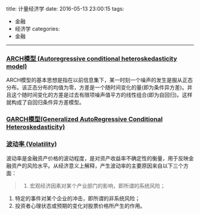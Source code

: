 title: 计量经济学
date: 2016-05-13 23:00:15
tags:
- 金融
- 经济学
categories:
- 金融
---
### [ARCH模型 (Autoregressive conditional heteroskedasticity model)](http://wiki.mbalib.com/wiki/ARCH%E6%A8%A1%E5%9E%8B)

ARCH模型的基本思想是指在以前信息集下，某一时刻一个噪声的发生是服从正态分布。该正态分布的均值为零，方差是一个随时间变化的量(即为条件异方差)。并且这个随时间变化的方差是过去有限项噪声值平方的线性组合(即为自回归)。这样就构成了自回归条件异方差模型。

### [GARCH模型(Generalized AutoRegressive Conditional Heteroskedasticity)](http://wiki.mbalib.com/wiki/GARCH%E6%A8%A1%E5%9E%8B)

### [波动率 (Volatility)](http://wiki.mbalib.com/wiki/%E6%B3%A2%E5%8A%A8%E7%8E%87)
波动率是金融资产价格的波动程度，是对资产收益率不确定性的衡量，用于反映金融资产的风险水平。从经济意义上解释，产生波动率的主要原因来自以下三个方面：
> 1. 宏观经济因素对某个产业部门的影响，即所谓的系统风险；
1. 特定的事件对某个企业的冲击，即所谓的非系统风险；
1. 投资者心理状态或预期的变化对股票价格所产生的作用。